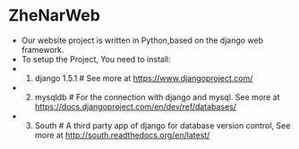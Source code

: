 ZheNarWeb
=========
* Our website project is written in Python,based on the django web framework.
* To setup the Project, You need to install:
* 1. django 1.5.1 # See more at https://www.djangoproject.com/
* 2. mysqldb 	# For the connection with django and mysql. See more at https://docs.djangoproject.com/en/dev/ref/databases/
* 3. South 	# A third party app of django for database version control, See more at http://south.readthedocs.org/en/latest/

